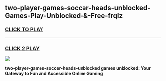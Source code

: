 
## two-player-games-soccer-heads-unblocked-Games-Play-Unblocked-&-Free-frqlz
<h3>
<a href="https://premium76.site?title=two-player-games-soccer-heads-unblocked&ref=24A">CLICK TO PLAY</a></h3>
<hr>

<h3>
<a href="https://premium76.site?title=two-player-games-soccer-heads-unblocked&ref=24A">CLICK 2 PLAY</a>
  
</h3>

<a href="https://premium76.site?title=two-player-games-soccer-heads-unblocked&ref=24A"><img src="https://clearcache.store/games.png"></a>


**two-player-games-soccer-heads-unblocked games unblocked: Your Gateway to Fun and Accessible Online Gaming**
